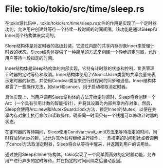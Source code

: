 # File: tokio/tokio/src/time/sleep.rs

在tokio源代码中，tokio/tokio/src/time/sleep.rs文件的作用是实现了一个定时器功能，允许用户创建并等待一个持续一段时间的时间间隔。该功能是通过Sleep和Inner两个结构体来实现的。

Sleep结构体是对定时器的高级封装，它通过内部的共享内存对象Inner来管理计时器的状态。Sleep结构体提供了一种简单的方式来创建一个异步的定时器，允许用户等待一段指定的时间。

Inner结构体是Sleep结构体的内部实现，它持有计时器的状态和控制，负责管理计时器的定时等待和取消。Inner结构体使用了AtomicUsize类型的共享变量来表示定时器的状态，并使用Condvar类型来进行线程间的同步和通信。Inner结构体暴露了一些操作方法，如start和cancel，用于启动和取消定时器。

具体实现上，当用户调用Sleep结构体的方法开始定时器时，Sleep将会创建一个Arc<Inner>（一个具有引用计数的智能指针），并将其设置为内部共享内存对象。然后，Sleep会使用Arc::new和MutexGuard::lock方法，锁定Inner的Mutex，以便在共享内存对象上执行修改和读取操作，确保同一时间只有一个线程可以修改计时器的状态。

在定时器的等待期间，Sleep使用Condvar::wait_until方法来等待指定的时间，同时释放Mutex的锁，以允许其他线程继续进行操作。一旦指定的时间到达或者调用了cancel方法取消定时器，Sleep将会从等待中醒来，并返回到用户的调用处。

通过使用Sleep和Inner结构体，tokio实现了一个简单而高效的定时器功能，允许用户进行异步的定时等待，并在指定的时间间隔之后自动返回。

